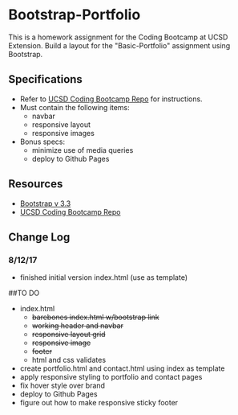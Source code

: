 # Bootstrap-Portfolio
This is a homework assignment for the Coding Bootcamp at UCSD Extension. Build a layout for the "Basic-Portfolio" assignment using Bootstrap.

## Specifications
* Refer to [UCSD Coding Bootcamp Repo](http://ucsd.bootcampcontent.com/UCSD-Coding-Bootcamp/08-07-2017-UCSD-San-Diego-Class-Repositoy-FSF-FT/blob/master/homework/02-css-bootstrap/02-Homework/Instructions/homework-instructions.md#assignment-two-instructions-bootstrap) for instructions. 
* Must contain the following items:
	* navbar
	* responsive layout
	* responsive images
* Bonus specs:
	* minimize use of media queries
	* deploy to Github Pages

## Resources
* [Bootstrap v 3.3](https://getbootstrap.com/docs/3.3/)
* [UCSD Coding Bootcamp Repo](http://ucsd.bootcampcontent.com/UCSD-Coding-Bootcamp/08-07-2017-UCSD-San-Diego-Class-Repositoy-FSF-FT/blob/master/homework/02-css-bootstrap/02-Homework/Instructions/homework-instructions.md#assignment-two-instructions-bootstrap)

## Change Log
### 8/12/17
* finished initial version index.html (use as template)

##TO DO
* index.html
	* ~~barebones index.html w/bootstrap link~~
	* ~~working header and navbar~~
	* ~~responsive layout grid~~
	* ~~responsive image~~
	* ~~footer~~
	* html and css validates
* create portfolio.html and contact.html using index as template
* apply responsive styling to portfolio and contact pages
* fix hover style over brand	
* deploy to Github Pages
* figure out how to make responsive sticky footer

